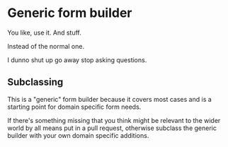 # Generic form builder

You like, use it.  And stuff.

Instead of the normal one.

I dunno shut up go away stop asking questions.

## Subclassing

This is a "generic" form builder because it covers most cases and is a starting point for domain specific form needs.

If there's something missing that you think might be relevant to the wider world by all means put in a pull request,
otherwise subclass the generic builder with your own domain specific additions.
